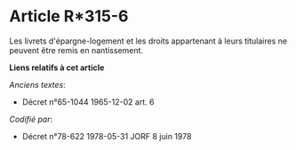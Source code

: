 # Article R*315-6

Les livrets d'épargne-logement et les droits appartenant à leurs titulaires ne peuvent être remis en nantissement.

**Liens relatifs à cet article**

_Anciens textes_:

  - Décret n°65-1044 1965-12-02 art. 6

_Codifié par_:

  - Décret n°78-622 1978-05-31 JORF 8 juin 1978
